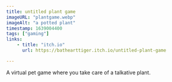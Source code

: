 ```yaml
---
title: untitled plant game
imageURL: "plantgame.webp"
imageAlt: "a potted plant"
timestamp: 1639004400
tags: ["gaming"]
links:
    - title: "itch.io"
      url: https://bathearttiger.itch.io/untitled-plant-game

---
```


A virtual pet game where you take care of a talkative plant.
<!--more-->